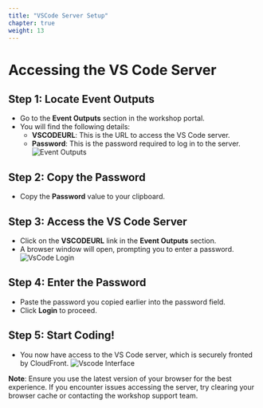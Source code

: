 ```yaml
---
title: "VSCode Server Setup"
chapter: true
weight: 13
---
```


# Accessing the VS Code Server

## Step 1: Locate Event Outputs

- Go to the **Event Outputs** section in the workshop portal.
- You will find the following details:
  - **VSCODEURL**: This is the URL to access the VS Code server.
  - **Password**: This is the password required to log in to the server.
![Event Outputs](/images/Vscode-server-creds.png)

## Step 2: Copy the Password

- Copy the **Password** value to your clipboard.

## Step 3: Access the VS Code Server

- Click on the **VSCODEURL** link in the **Event Outputs** section.
- A browser window will open, prompting you to enter a password.
![VsCode Login](/images/Vscode-server-login.png)

## Step 4: Enter the Password

- Paste the password you copied earlier into the password field.
- Click **Login** to proceed.

## Step 5: Start Coding!

- You now have access to the VS Code server, which is securely fronted by CloudFront.
![Vscode Interface](/images/Vscode-server-interface.png)

**Note**: Ensure you use the latest version of your browser for the best experience. If you encounter issues accessing the server, try clearing your browser cache or contacting the workshop support team.
